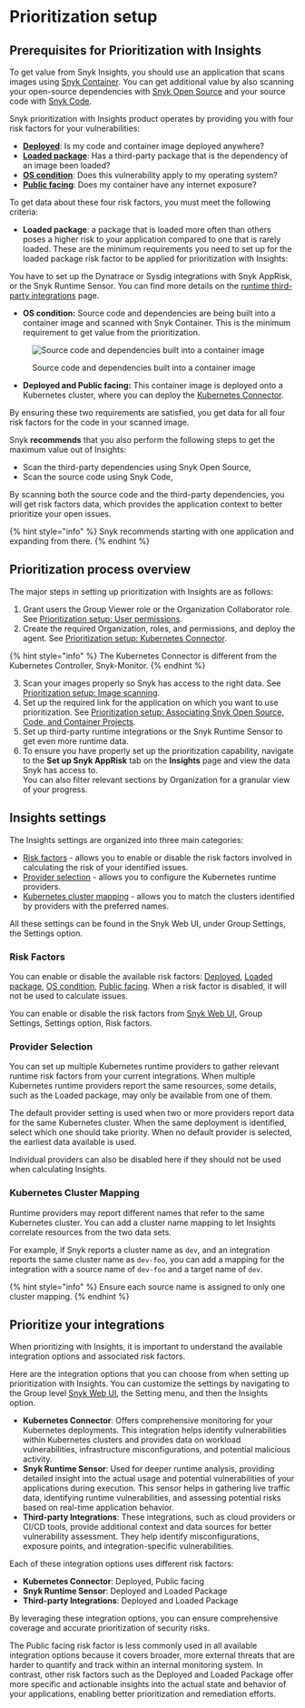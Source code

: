 # Prioritization setup

## Prerequisites for Prioritization with Insights

To get value from Snyk Insights, you should use an application that scans images using [Snyk Container](../../../../scan-with-snyk/snyk-container/). You can get additional value by also scanning your open-source dependencies with [Snyk Open Source](../../../../scan-with-snyk/snyk-open-source/) and your source code with [Snyk Code](../../../../scan-with-snyk/snyk-code/).

Snyk prioritization with Insights product operates by providing you with four risk factors for your vulnerabilities:&#x20;

* [**Deployed**](../how-prioritization-with-insights-works/risk-factors/deployed.md): Is my code and container image deployed anywhere?
* [**Loaded package**](../how-prioritization-with-insights-works/risk-factors/loaded-package.md): Has a third-party package that is the dependency of an image been loaded?
* [**OS condition**](../how-prioritization-with-insights-works/risk-factors/os-condition.md): Does this vulnerability apply to my operating system?
* [**Public facing**](../how-prioritization-with-insights-works/risk-factors/public-facing.md): Does my container have any internet exposure?

To get data about these four risk factors, you must meet the following criteria:

* **Loaded package**: a package that is loaded more often than others poses a higher risk to your application compared to one that is rarely loaded. These are the minimum requirements you need to set up for the loaded package risk factor to be applied for prioritization with Insights:

You have to set up the Dynatrace or Sysdig integrations with Snyk AppRisk, or the Snyk Runtime Sensor. You can find more details on the [runtime third-party integrations](../../integrations-for-snyk-apprisk/connect-a-third-party-integration.md) page.&#x20;

* **OS condition:** Source code and dependencies are being built into a container image and scanned with Snyk Container. This is the minimum requirement to get value from the prioritization.

<figure><img src="../../../../.gitbook/assets/Example OS condition.png" alt="Source code and dependencies built into a container image"><figcaption><p>Source code and dependencies built into a container image</p></figcaption></figure>

* **Deployed and Public facing:** This container image is deployed onto a Kubernetes cluster, where you can deploy the [Kubernetes Connector](prioritization-setup-kubernetes-connector.md).

By ensuring these two requirements are satisfied, you get data for all four risk factors for the code in your scanned image.

Snyk **recommends** that you also perform the following steps to get the maximum value out of Insights:

* Scan the third-party dependencies using Snyk Open Source,
* Scan the source code using Snyk Code,

By scanning both the source code and the third-party dependencies, you will get risk factors data, which provides the application context to better prioritize your open issues.

{% hint style="info" %}
Snyk recommends starting with one application and expanding from there.
{% endhint %}

## Prioritization process overview

The major steps in setting up prioritization with Insights are as follows:

1. Grant users the Group Viewer role or the Organization Collaborator role. See [Prioritization setup: User permissions](prioritization-setup-user-permissions.md).
2. Create the required Organization, roles, and permissions, and deploy the agent. See [Prioritization setup: Kubernetes Connector](prioritization-setup-kubernetes-connector.md).

{% hint style="info" %}
The Kubernetes Connector is different from the Kubernetes Controller, Snyk-Monitor.
{% endhint %}

3. Scan your images properly so Snyk has access to the right data. See [Prioritization setup: Image scanning](prioritization-setup-image-scanning.md).
4. Set up the required link for the application on which you want to use prioritization. See [Prioritization setup: Associating Snyk Open Source, Code, and Container Projects](prioritization-setup-associating-snyk-open-source-code-and-container-projects.md).
5. Set up third-party runtime integrations or the Snyk Runtime Sensor to get even more runtime data.
6. To ensure you have properly set up the prioritization capability, navigate to the **Set up Snyk AppRisk** tab on the **Insights** page and view the data Snyk has access to.\
   You can also filter relevant sections by Organization for a granular view of your progress.

## Insights settings

The Insights settings are organized into three main categories:

* [Risk factors](./#risk-factors) - allows you to enable or disable the risk factors involved in calculating the risk of your identified issues.&#x20;
* [Provider selection](./#provider-selection) - allows you to configure the Kubernetes runtime providers.
* [Kubernetes cluster mapping](./#kubernetes-cluster-mapping) - allows you to match the clusters identified by providers with the preferred names.

All these settings can be found in the Snyk Web UI, under Group Settings, the Settings option.

### Risk Factors

You can enable or disable the available risk factors: [Deployed](../how-prioritization-with-insights-works/risk-factors/deployed.md), [Loaded package](../how-prioritization-with-insights-works/risk-factors/loaded-package.md), [OS condition](../how-prioritization-with-insights-works/risk-factors/os-condition.md), [Public facing](../how-prioritization-with-insights-works/risk-factors/public-facing.md). When a risk factor is disabled, it will not be used to calculate issues.

You can enable or disable the risk factors from [Snyk Web UI](../../../../getting-started/snyk-web-ui.md), Group Settings, Settings option, Risk factors.

### Provider Selection

You can set up multiple Kubernetes runtime providers to gather relevant runtime risk factors from your current integrations. When multiple Kubernetes runtime providers report the same resources, some details, such as the Loaded package, may only be available from one of them.&#x20;

The default provider setting is used when two or more providers report data for the same Kubernetes cluster. When the same deployment is identified, select which one should take priority. When no default provider is selected, the earliest data available is used.

Individual providers can also be disabled here if they should not be used when calculating Insights.

### Kubernetes Cluster Mapping

Runtime providers may report different names that refer to the same Kubernetes cluster. You can add a cluster name mapping to let Insights correlate resources from the two data sets.&#x20;

For example, if Snyk reports a cluster name as `dev`, and an integration reports the same cluster name as `dev-foo`, you can add a mapping for the integration with a source name of `dev-foo` and a target name of `dev`.

{% hint style="info" %}
Ensure each source name is assigned to only one cluster mapping.
{% endhint %}

## Prioritize your integrations

When prioritizing with Insights, it is important to understand the available integration options and associated risk factors.&#x20;

Here are the integration options that you can choose from when setting up prioritization with Insights. You can customize the settings by navigating to the Group level [Snyk Web UI](../../../../getting-started/snyk-web-ui.md), the Setting menu, and then the Insights option.&#x20;

* **Kubernetes Connector**: Offers comprehensive monitoring for your Kubernetes deployments. This integration helps identify vulnerabilities within Kubernetes clusters and provides data on workload vulnerabilities, infrastructure misconfigurations, and potential malicious activity.
* **Snyk Runtime Sensor**: Used for deeper runtime analysis, providing detailed insight into the actual usage and potential vulnerabilities of your applications during execution. This sensor helps in gathering live traffic data, identifying runtime vulnerabilities, and assessing potential risks based on real-time application behavior.
* **Third-party Integrations**: These integrations, such as cloud providers or CI/CD tools, provide additional context and data sources for better vulnerability assessment. They help identify misconfigurations, exposure points, and integration-specific vulnerabilities.

Each of these integration options uses different risk factors:

* **Kubernetes Connector**: Deployed, Public facing
* **Snyk Runtime Sensor**: Deployed and Loaded Package
* **Third-party Integrations**: Deployed and Loaded Package

By leveraging these integration options, you can ensure comprehensive coverage and accurate prioritization of security risks.

The Public facing risk factor is less commonly used in all available integration options because it covers broader, more external threats that are harder to quantify and track within an internal monitoring system. In contrast, other risk factors such as the Deployed and Loaded Package offer more specific and actionable insights into the actual state and behavior of your applications, enabling better prioritization and remediation efforts.

